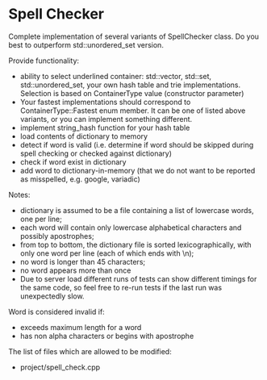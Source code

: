 # Spell Checker

Complete implementation of several variants of SpellChecker class. Do you best to outperform std::unordered_set version.

Provide functionality:
 * ability to select underlined container: std::vector, std::set, std::unordered_set, your own hash table and trie implementations. 
 Selection is based on ContainerType value (constructor parameter)
 * Your fastest implementations should correspond to ContainerType::Fastest enum member. 
 It can be one of listed above variants, or you can implement something different.
 * implement string_hash function for your hash table
 * load contents of dictionary to memory
 * detect if word is valid (i.e. determine if word should be skipped during spell checking or checked against dictionary)
 * check if word exist in dictionary
 * add word to dictionary-in-memory (that we do not want to be reported as misspelled, e.g. google, variadic)

Notes:
 * dictionary is assumed to be a file containing a list of lowercase words, one per line;
 * each word will contain only lowercase alphabetical characters and possibly apostrophes;
 * from top to bottom, the dictionary file is sorted lexicographically, with only one word per line (each of which ends with \n);
 * no word is longer than 45 characters;
 * no word appears more than once
 * Due to server load different runs of tests can show different timings for the same code, so feel free to re-run tests if the last run was unexpectedly slow.

Word is considered invalid if:
 * exceeds maximum length for a word
 * has non alpha characters or begins with apostrophe

The list of files which are allowed to be modified:
* project/spell_check.cpp

